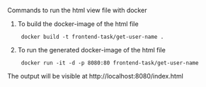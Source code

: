Commands to run the html view file with docker

1) To build the docker-image of the html file
    
		docker build -t frontend-task/get-user-name .

2) To run the generated docker-image of the html file
    
		docker run -it -d -p 8080:80 frontend-task/get-user-name

The output will be visible at http://localhost:8080/index.html
